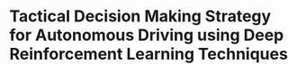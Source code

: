 # Tactical Decision Making Strategy for Autonomous Driving using Deep Reinforcement Learning Techniques

